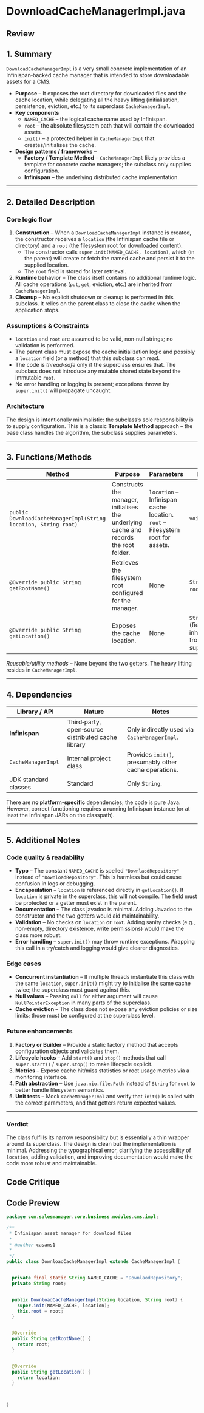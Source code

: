 # DownloadCacheManagerImpl.java

## Review

## 1. Summary  

`DownloadCacheManagerImpl` is a very small concrete implementation of an Infinispan‑backed cache manager that is intended to store downloadable assets for a CMS.  
* **Purpose** – It exposes the root directory for downloaded files and the cache location, while delegating all the heavy lifting (initialisation, persistence, eviction, etc.) to its superclass `CacheManagerImpl`.  
* **Key components**  
  * `NAMED_CACHE` – the logical cache name used by Infinispan.  
  * `root` – the absolute filesystem path that will contain the downloaded assets.  
  * `init()` – a protected helper in `CacheManagerImpl` that creates/initialises the cache.  
* **Design patterns / frameworks** –  
  * **Factory / Template Method** – `CacheManagerImpl` likely provides a template for concrete cache managers; the subclass only supplies configuration.  
  * **Infinispan** – the underlying distributed cache implementation.

---

## 2. Detailed Description  

### Core logic flow  
1. **Construction** – When a `DownloadCacheManagerImpl` instance is created, the constructor receives a `location` (the Infinispan cache file or directory) and a `root` (the filesystem root for downloaded content).  
   * The constructor calls `super.init(NAMED_CACHE, location)`, which (in the parent) will create or fetch the named cache and persist it to the supplied location.  
   * The `root` field is stored for later retrieval.  
2. **Runtime behavior** – The class itself contains no additional runtime logic. All cache operations (`put`, `get`, eviction, etc.) are inherited from `CacheManagerImpl`.  
3. **Cleanup** – No explicit shutdown or cleanup is performed in this subclass. It relies on the parent class to close the cache when the application stops.

### Assumptions & Constraints  
* `location` and `root` are assumed to be valid, non‑null strings; no validation is performed.  
* The parent class must expose the cache initialization logic and possibly a `location` field (or a method) that this subclass can read.  
* The code is *thread‑safe* only if the superclass ensures that. The subclass does not introduce any mutable shared state beyond the immutable `root`.  
* No error handling or logging is present; exceptions thrown by `super.init()` will propagate uncaught.

### Architecture  
The design is intentionally minimalistic: the subclass’s sole responsibility is to supply configuration. This is a classic **Template Method** approach – the base class handles the algorithm, the subclass supplies parameters.

---

## 3. Functions/Methods  

| Method | Purpose | Parameters | Return | Side‑effects | Notes |
|--------|---------|------------|--------|--------------|-------|
| `public DownloadCacheManagerImpl(String location, String root)` | Constructs the manager, initialises the underlying cache and records the root folder. | `location` – Infinispan cache location.<br>`root` – Filesystem root for assets. | `void` | Calls `super.init(...)`; assigns `this.root`. | No validation. |
| `@Override public String getRootName()` | Retrieves the filesystem root configured for the manager. | None | `String` (the `root` field). | None | Simple getter. |
| `@Override public String getLocation()` | Exposes the cache location. | None | `String` (field inherited from superclass). | None | Assumes `location` is a protected field or method in `CacheManagerImpl`. |

*Reusable/utility methods* – None beyond the two getters. The heavy lifting resides in `CacheManagerImpl`.

---

## 4. Dependencies  

| Library / API | Nature | Notes |
|---------------|--------|-------|
| **Infinispan** | Third‑party, open‑source distributed cache library | Only indirectly used via `CacheManagerImpl`. |
| `CacheManagerImpl` | Internal project class | Provides `init()`, presumably other cache operations. |
| JDK standard classes | Standard | Only `String`. |

There are **no platform‑specific** dependencies; the code is pure Java. However, correct functioning requires a running Infinispan instance (or at least the Infinispan JARs on the classpath).

---

## 5. Additional Notes  

### Code quality & readability  
* **Typo** – The constant `NAMED_CACHE` is spelled `"DownlaodRepository"` instead of `"DownloadRepository"`. This is harmless but could cause confusion in logs or debugging.  
* **Encapsulation** – `location` is referenced directly in `getLocation()`. If `location` is private in the superclass, this will not compile. The field must be protected or a getter must exist in the parent.  
* **Documentation** – The class javadoc is minimal. Adding Javadoc to the constructor and the two getters would aid maintainability.  
* **Validation** – No checks on `location` or `root`. Adding sanity checks (e.g., non‑empty, directory existence, write permissions) would make the class more robust.  
* **Error handling** – `super.init()` may throw runtime exceptions. Wrapping this call in a try/catch and logging would give clearer diagnostics.  

### Edge cases  
* **Concurrent instantiation** – If multiple threads instantiate this class with the same `location`, `super.init()` might try to initialise the same cache twice; the superclass must guard against this.  
* **Null values** – Passing `null` for either argument will cause `NullPointerException` in many parts of the superclass.  
* **Cache eviction** – The class does not expose any eviction policies or size limits; those must be configured at the superclass level.  

### Future enhancements  
1. **Factory or Builder** – Provide a static factory method that accepts configuration objects and validates them.  
2. **Lifecycle hooks** – Add `start()` and `stop()` methods that call `super.start()` / `super.stop()` to make lifecycle explicit.  
3. **Metrics** – Expose cache hit/miss statistics or root usage metrics via a monitoring interface.  
4. **Path abstraction** – Use `java.nio.file.Path` instead of `String` for `root` to better handle filesystem semantics.  
5. **Unit tests** – Mock `CacheManagerImpl` and verify that `init()` is called with the correct parameters, and that getters return expected values.  

---

### Verdict  
The class fulfills its narrow responsibility but is essentially a thin wrapper around its superclass. The design is clean but the implementation is minimal. Addressing the typographical error, clarifying the accessibility of `location`, adding validation, and improving documentation would make the code more robust and maintainable.

## Code Critique



## Code Preview

```java
package com.salesmanager.core.business.modules.cms.impl;

/**
 * Infinispan asset manager for download files
 * 
 * @author casams1
 *
 */
public class DownloadCacheManagerImpl extends CacheManagerImpl {


  private final static String NAMED_CACHE = "DownlaodRepository";
  private String root;


  public DownloadCacheManagerImpl(String location, String root) {
    super.init(NAMED_CACHE, location);
    this.root = root;
  }


  @Override
  public String getRootName() {
    return root;
  }


  @Override
  public String getLocation() {
    return location;
  }



}




```
